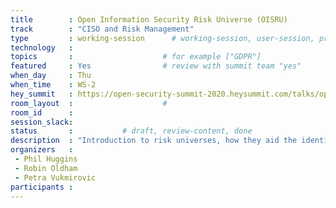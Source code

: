 ```yaml
---
title        : Open Information Security Risk Universe (OISRU)
track        : "CISO and Risk Management"
type         : working-session      # working-session, user-session, product-session
technology   :
topics       :                    # for example ["GDPR"]
featured     : Yes                # review with summit team "yes"
when_day     : Thu
when_time    : WS-2
hey_summit   : https://open-security-summit-2020.heysummit.com/talks/open-information-security-risk-universe-oisru-2pm-bst/
room_layout  :                    #
room_id      :
session_slack: 
status       :           # draft, review-content, done
description  : "Introduction to risk universes, how they aid the identification of organisational cyber risk, and other use-cases!"
organizers   : 
 - Phil Huggins
 - Robin Oldham
 - Petra Vukmirovic
participants :
---
```


<!--(add intro)

## Graphing the GRC flow

(...)

## How to keep it open license - CC 

(...)

## Outcomes

(...)

## References

(...)


## Previous-->
